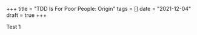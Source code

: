 +++
title = "TDD Is For Poor People: Origin"
tags = []
date = "2021-12-04"
draft = true
+++

Test 1
